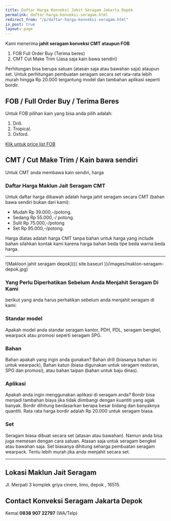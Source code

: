 ```yaml
---
title: Daftar Harga Konveksi Jahit Seragam Jakarta Depok
permalink: daftar-harga-konveksi-seragam.html
redirect_from: "/p/daftar-harga-konveksi-seragam.html"
is_post: true
layout: page
---
```


Kami menerima **jahit seragam konveksi CMT ataupun FOB**
1. FOB Full Order Buy (Terima beres)
2. CMT Cut Make Trim (Jasa saja kain bawa sendiri)

Perhitungan bisa berupa satuan (atasan saja atau bawahan saja) ataupun set. Untuk perhitungan pembuatan seragam secara set rata-rata lebih murah hingga Rp 20.000 tergantung model dan tambahan aplikasi seperti bordir. 

## FOB / Full Order Buy / Terima Beres
Untuk FOB pilihan kain yang bisa anda pilih adalah:
1. Drill.
2. Tropical.
3. Oxford.

<a href="{{site.baseurl}}/daftar-harga-seragam-plus-bordir.html">Klik untuk price list FOB</a> 

## CMT / Cut Make Trim / Kain bawa sendiri
Untuk CMT anda membawa kain sendiri, harga 

### Daftar Harga Maklun Jait Seragam CMT 
Untuk daftar harga dibawah adalah harga jahit seragam secara CMT (bahan bawa sendiri bukan dari kami):
- Mudah Rp 39.000,-/potong.
- Sedang Rp 55.000,-/ potong.
- Sulit Rp 75.000,-/potong
- Set Rp 95.000,-/potong.

Harga diatas adalah harga CMT tanpa bahan untuk harga yang include bahan silahkan kontak kami karena harga bahan beda tipe beda warna beda harga.

---

![Makloon jahit seragam depok]({{ site.baseurl }}/images/maklon-seragam-depok.jpg)

### Yang Perlu Diperhatikan Sebelum Anda Menjahit Seragam Di Kami
berikut yang anda harus perhatikan sebelum anda menjahit seragam di kami:

### Standar model
Apakah model anda standar seragam kantor, PDH, PDL, seragam bengkel, wearpack atau promosi seperti seragam SPG.

### Bahan
Bahan apakah yang ingin anda gunakan? Bahan drill (biasanya bahan ini untuk wearpack), Bahan katun (biasa digunakan untuk seragam restoran, SPG dan promosi), atau bahan taipan (bahan untuk baju dinas).

### Aplikasi
Apakah anda ingin menggunakan aplikasi di seragam anda? Bordir bisa menjadi tambahan biaya jika tidak diimbangi dengan kuantiti yang agak banyak. Bordir dihitung berdasarkan berapa besar bidang dan banyaknya quantiti. Rata rata harga bordir adalah Rp 20.000 untuk seragam biasa.

### Set
Seragam biasa dibuat secara set (atasan atau bawahan). Namun anda bisa juga memesan dengan cara satuan. Atasan saja untuk seragam bengkel atau bawahan saja. Set biasanya dihitung seharga pembuatan seragam wearpack. Tentu lebih murah jika anda menjahit secara set.

---

## Lokasi Maklun Jait Seragam
Jl. Merpati 3 komplek griya cinere, limo, depok , 16515.

## Contact Konveksi Seragam Jakarta Depok
Kemal **0838 907 22797** (WA/Telp)
